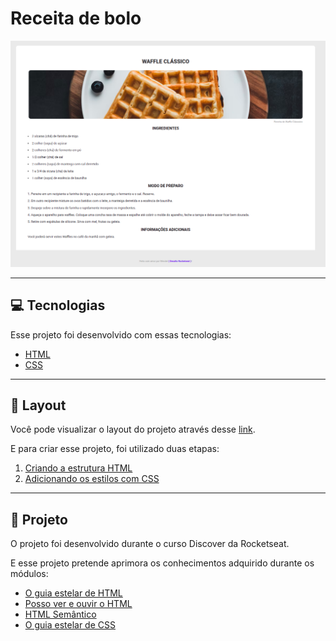 # **Receita de bolo**

![Página Principal da Newsletter](https://github.com/WendelSantosNunes/Receita-de-bolo/blob/main/img/readme/Main-page.png?raw=true)

---

## 💻 **Tecnologias**

Esse projeto foi desenvolvido com essas tecnologias:

- [HTML](https://developer.mozilla.org/pt-BR/docs/Web/HTML)
- [CSS](https://developer.mozilla.org/pt-BR/docs/Web/CSS)

---

## 🎨 **Layout**

Você pode visualizar o layout do projeto através desse [link](https://efficient-sloth-d85.notion.site/image/https%3A%2F%2Fs3-us-west-2.amazonaws.com%2Fsecure.notion-static.com%2F9059b514-bc25-4f73-b42b-6f86e1d6b235%2Fscreencapture-127-0-0-1-5500-01-recipe-index-html-2021-09-01-15_25_07.png?table=block&id=2a200adb-5167-44ca-be38-034ab44089bc&spaceId=08f749ff-d06d-49a8-a488-9846e081b224&width=2000&userId=&cache=v2).

E para criar esse projeto, foi utilizado duas etapas:

1. [Criando a estrutura HTML](https://efficient-sloth-d85.notion.site/1-Criando-a-estrutura-HTML-a73054c07efa45cc9e7449c6ebf5e046)
2. [Adicionando os estilos com CSS](https://efficient-sloth-d85.notion.site/2-Adicionando-os-estilos-com-CSS-f0797e51911e453eabdc99634a0356a0)

---

## 🚀 **Projeto**

O projeto foi desenvolvido durante o curso Discover ​da Rocketseat.

E esse projeto pretende aprimora os conhecimentos adquirido durante os módulos:

- [O guia estelar de HTML](https://app.rocketseat.com.br/node/o-guia-estelar-de-html)
- [Posso ver e ouvir o HTML](https://app.rocketseat.com.br/node/posso-ver-e-ouvir-o-html)
- [HTML Semântico](https://app.rocketseat.com.br/node/html-que-faz-sentido-para-todos)
- [O guia estelar de CSS](https://app.rocketseat.com.br/node/o-guia-estelar-de-css)
